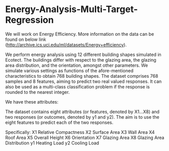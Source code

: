 # Energy-Analysis-Multi-Target-Regression

We will work on Energy Efficiency. More information on the data can be found on below link
(http://archive.ics.uci.edu/ml/datasets/Energy+efficiency).

We perform energy analysis using 12 different building shapes simulated in Ecotect. The buildings differ with respect to the glazing area, the glazing area distribution, and the orientation, amongst other parameters. We simulate various settings as functions of the afore-mentioned characteristics to obtain 768 building shapes. The dataset comprises 768 samples and 8 features, aiming to predict two real valued responses. It can also be used as a multi-class classification problem if the response is rounded to the nearest integer.

We have these attributes:

The dataset contains eight attributes (or features, denoted by X1...X8) and two responses (or outcomes, denoted by y1 and y2). The aim is to use the eight features to predict each of the two responses. 

Specifically: 
X1	Relative Compactness 
X2	Surface Area 
X3	Wall Area 
X4	Roof Area 
X5	Overall Height 
X6	Orientation 
X7	Glazing Area 
X8	Glazing Area Distribution 
y1	Heating Load 
y2	Cooling Load

